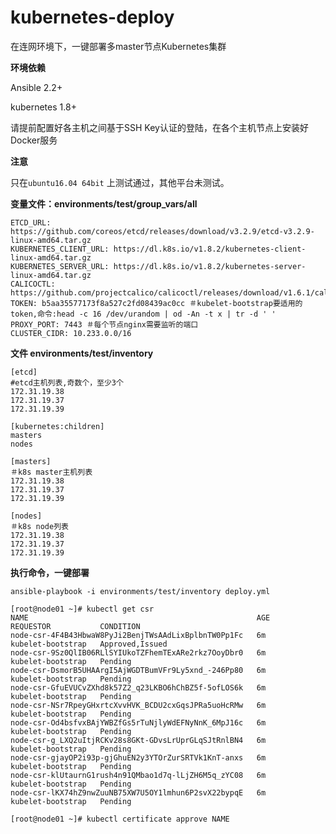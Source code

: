 # kubernetes-deploy

在连网环境下，一键部署多master节点Kubernetes集群

**环境依赖**

Ansible 2.2+

kubernetes 1.8+

请提前配置好各主机之间基于SSH Key认证的登陆，在各个主机节点上安装好Docker服务

**注意**

只在`ubuntu16.04 64bit` 上测试通过，其他平台未测试。


**变量文件：environments/test/group_vars/all**

	ETCD_URL: https://github.com/coreos/etcd/releases/download/v3.2.9/etcd-v3.2.9-linux-amd64.tar.gz
	KUBERNETES_CLIENT_URL: https://dl.k8s.io/v1.8.2/kubernetes-client-linux-amd64.tar.gz
	KUBERNETES_SERVER_URL: https://dl.k8s.io/v1.8.2/kubernetes-server-linux-amd64.tar.gz
	CALICOCTL: https://github.com/projectcalico/calicoctl/releases/download/v1.6.1/calicoctl
	TOKEN: b5aa35577173f8a527c2fd08439ac0cc ＃kubelet-bootstrap要适用的token,命令:head -c 16 /dev/urandom | od -An -t x | tr -d ' '
	PROXY_PORT: 7443 ＃每个节点nginx需要监听的端口
	CLUSTER_CIDR: 10.233.0.0/16


**文件 environments/test/inventory**

	[etcd]
	#etcd主机列表,奇数个，至少3个
	172.31.19.38
	172.31.19.37
	172.31.19.39
	
	[kubernetes:children]
	masters
	nodes
	
	[masters]
	＃k8s master主机列表
	172.31.19.38
	172.31.19.37
	172.31.19.39
	
	[nodes]
	＃k8s node列表
	172.31.19.38
	172.31.19.37
	172.31.19.39
	
**执行命令，一键部署**

	ansible-playbook -i environments/test/inventory deploy.yml
	
	[root@node01 ~]# kubectl get csr
	NAME                                                   AGE       REQUESTOR           CONDITION
	node-csr-4F4B43HbwaW8PyJi2BenjTWsAAdLixBplbnTW0Pp1Fc   6m        kubelet-bootstrap   Approved,Issued
	node-csr-9Sz0QlIB06RLlSYIUkoTZFhemTExARe2rkz7OoyDbr0   6m        kubelet-bootstrap   Pending
	node-csr-DsmorB5UHAArgI5AjWGDTBumVFr9Ly5xnd_-246Pp80   6m        kubelet-bootstrap   Pending
	node-csr-GfuEVUCvZXhd8k57Z2_q23LKBO6hChBZ5f-5ofLOS6k   6m        kubelet-bootstrap   Pending
	node-csr-NSr7RpeyGHxrtcXvvHVK_BCDU2cxGqsJPRa5uoHcRMw   6m        kubelet-bootstrap   Pending
	node-csr-Od4bsfvxBAjYWBZfGs5rTuNjlyWdEFNyNnK_6MpJ16c   6m        kubelet-bootstrap   Pending
	node-csr-g_LXQ2uItjRCKv28s8GKt-GDvsLrUprGLqSJtRnlBN4   6m        kubelet-bootstrap   Pending
	node-csr-gjayOP2i93p-gjGhuEN2y3YTOrZurSRTVk1KnT-anxs   6m        kubelet-bootstrap   Pending
	node-csr-klUtaurnG1rush4n91QMbao1d7q-lLjZH6M5q_zYC08   6m        kubelet-bootstrap   Pending
	node-csr-lKX74hZ9nwZuuNB75XW7U5OY1lmhun6P2svX22bypqE   6m        kubelet-bootstrap   Pending
	
	[root@node01 ~]# kubectl certificate approve NAME
